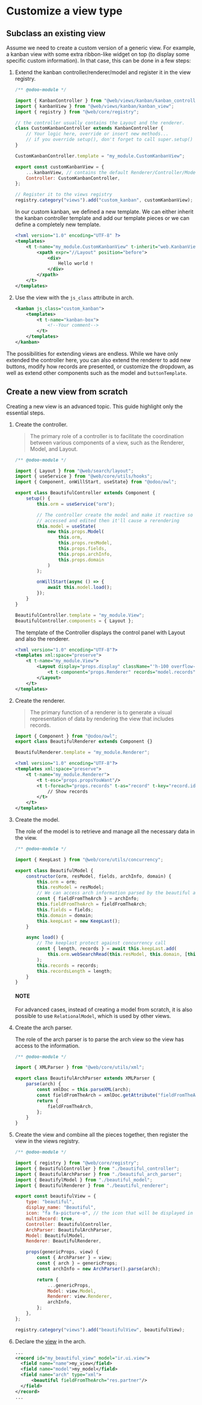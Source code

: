 # Customize a view type

## Subclass an existing view

Assume we need to create a custom version of a generic view. For example, a kanban view with some
extra ribbon-like widget on top (to display some specific custom information). In that case, this
can be done in a few steps:

1. Extend the kanban controller/renderer/model and register it in the view registry.
   ```js
   /** @odoo-module */

   import { KanbanController } from "@web/views/kanban/kanban_controller";
   import { kanbanView } from "@web/views/kanban/kanban_view";
   import { registry } from "@web/core/registry";

   // the controller usually contains the Layout and the renderer.
   class CustomKanbanController extends KanbanController {
       // Your logic here, override or insert new methods...
       // if you override setup(), don't forget to call super.setup()
   }

   CustomKanbanController.template = "my_module.CustomKanbanView";

   export const customKanbanView = {
       ...kanbanView, // contains the default Renderer/Controller/Model
       Controller: CustomKanbanController,
   };

   // Register it to the views registry
   registry.category("views").add("custom_kanban", customKanbanView);
   ```

   In our custom kanban, we defined a new template. We can either inherit the kanban controller
   template and add our template pieces or we can define a completely new template.
   ```xml
   <?xml version="1.0" encoding="UTF-8" ?>
   <templates>
       <t t-name="my_module.CustomKanbanView" t-inherit="web.KanbanView">
           <xpath expr="//Layout" position="before">
               <div>
                   Hello world !
               </div>
           </xpath>
       </t>
   </templates>
   ```
2. Use the view with the `js_class` attribute in arch.
   ```xml
   <kanban js_class="custom_kanban">
       <templates>
           <t t-name="kanban-box">
               <!--Your comment-->
           </t>
       </templates>
   </kanban>
   ```

The possibilities for extending views are endless. While we have only extended the controller
here, you can also extend the renderer to add new buttons, modify how records are presented, or
customize the dropdown, as well as extend other components such as the model and `buttonTemplate`.

## Create a new view from scratch

Creating a new view is an advanced topic. This guide highlight only the essential steps.

1. Create the controller.
   > The primary role of a controller is to facilitate the coordination between various components
   > of a view, such as the Renderer, Model, and Layout.
   ```js
   /** @odoo-module */

   import { Layout } from "@web/search/layout";
   import { useService } from "@web/core/utils/hooks";
   import { Component, onWillStart, useState} from "@odoo/owl";

   export class BeautifulController extends Component {
       setup() {
           this.orm = useService("orm");

           // The controller create the model and make it reactive so whenever this.model is
           // accessed and edited then it'll cause a rerendering
           this.model = useState(
               new this.props.Model(
                   this.orm,
                   this.props.resModel,
                   this.props.fields,
                   this.props.archInfo,
                   this.props.domain
               )
           );

           onWillStart(async () => {
               await this.model.load();
           });
       }
   }

   BeautifulController.template = "my_module.View";
   BeautifulController.components = { Layout };
   ```

   The template of the Controller displays the control panel with Layout and also the
   renderer.
   ```xml
   <?xml version="1.0" encoding="UTF-8"?>
   <templates xml:space="preserve">
       <t t-name="my_module.View">
           <Layout display="props.display" className="'h-100 overflow-auto'">
               <t t-component="props.Renderer" records="model.records" propsYouWant="'Hello world'"/>
           </Layout>
       </t>
   </templates>
   ```
2. Create the renderer.
   > The primary function of a renderer is to generate a visual representation of data by rendering
   > the view that includes records.
   ```js
   import { Component } from "@odoo/owl";
   export class BeautifulRenderer extends Component {}

   BeautifulRenderer.template = "my_module.Renderer";
   ```

   ```xml
   <?xml version="1.0" encoding="UTF-8"?>
   <templates xml:space="preserve">
       <t t-name="my_module.Renderer">
           <t t-esc="props.propsYouWant"/>
           <t t-foreach="props.records" t-as="record" t-key="record.id">
               // Show records
           </t>
       </t>
   </templates>
   ```
3. Create the model.

   The role of the model is to retrieve and manage all the necessary data in the view.
   ```js
   /** @odoo-module */

   import { KeepLast } from "@web/core/utils/concurrency";

   export class BeautifulModel {
       constructor(orm, resModel, fields, archInfo, domain) {
           this.orm = orm;
           this.resModel = resModel;
           // We can access arch information parsed by the beautiful arch parser
           const { fieldFromTheArch } = archInfo;
           this.fieldFromTheArch = fieldFromTheArch;
           this.fields = fields;
           this.domain = domain;
           this.keepLast = new KeepLast();
       }

       async load() {
           // The keeplast protect against concurrency call
           const { length, records } = await this.keepLast.add(
               this.orm.webSearchRead(this.resModel, this.domain, [this.fieldsFromTheArch], {})
           );
           this.records = records;
           this.recordsLength = length;
       }
   }
   ```

   #### NOTE
   For advanced cases, instead of creating a model from scratch, it is also possible to use
   `RelationalModel`, which is used by other views.
4. Create the arch parser.

   The role of the arch parser is to parse the arch view so the view has access to the information.
   ```js
   /** @odoo-module */

   import { XMLParser } from "@web/core/utils/xml";

   export class BeautifulArchParser extends XMLParser {
       parse(arch) {
           const xmlDoc = this.parseXML(arch);
           const fieldFromTheArch = xmlDoc.getAttribute("fieldFromTheArch");
           return {
               fieldFromTheArch,
           };
       }
   }
   ```
5. Create the view and combine all the pieces together, then register the view in the views
   registry.
   ```js
   /** @odoo-module */

   import { registry } from "@web/core/registry";
   import { BeautifulController } from "./beautiful_controller";
   import { BeautifulArchParser } from "./beautiful_arch_parser";
   import { BeautifylModel } from "./beautiful_model";
   import { BeautifulRenderer } from "./beautiful_renderer";

   export const beautifulView = {
       type: "beautiful",
       display_name: "Beautiful",
       icon: "fa fa-picture-o", // the icon that will be displayed in the Layout panel
       multiRecord: true,
       Controller: BeautifulController,
       ArchParser: BeautifulArchParser,
       Model: BeautifulModel,
       Renderer: BeautifulRenderer,

       props(genericProps, view) {
           const { ArchParser } = view;
           const { arch } = genericProps;
           const archInfo = new ArchParser().parse(arch);

           return {
               ...genericProps,
               Model: view.Model,
               Renderer: view.Renderer,
               archInfo,
           };
       },
   };

   registry.category("views").add("beautifulView", beautifulView);
   ```
6. Declare the [view](developer/reference/user_interface/view_records.md#reference-view-records-structure) in the arch.
   ```xml
   ...
   <record id="my_beautiful_view" model="ir.ui.view">
     <field name="name">my_view</field>
     <field name="model">my_model</field>
     <field name="arch" type="xml">
         <beautiful fieldFromTheArch="res.partner"/>
     </field>
   </record>
   ...
   ```
